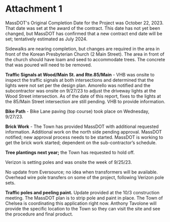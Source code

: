 # Attachment 1


MassDOT's Original Completion Date for the Project was October 22, 2023. That date was set at the award of the contract. This date has not yet been changed, but MassDOT has confirmed that a new contract end date will be set; tentatively estimated as July 2024.

Sidewalks are nearing completion, but changes are required in the area in front of the Korean Presbyterian Church (2 Main Street). The area in front of the church should have loam and seed to accommodate trees. The concrete that was poured will need to be removed.

**Traffic Signals at Wood/Main St. and Rte.85/Main** - VHB was onsite to inspect the traffic signals at both intersections and determined that the lights were not set per the design plan. Amorello was notified and the subcontractor was onsite on 9/27/23 to adjust the driveway lights at the Wood Street intersection. As of the date of this report, fixes to the lights at the 85/Main Street intersection are still pending. VHB to provide information.

**Bike Path** - Bike Lane paving (top course) took place on Wednesday, 9/27/23.

**Brick Work** - The Town has provided MassDOT with additional requested information. Additional work on the north side pending approval. MassDOT notified; new approval process needs to be started. MassDOT is working to get the brick work started; dependent on the sub-contractor’s schedule.

**Tree plantings next year;** the Town has requested to hold off.

Verizon is setting poles and was onsite the week of 9/25/23.

No update from Eversource; no idea when transformers will be available. Overhead wire pole transfers on some of the project, following Verizon pole sets.

**Traffic poles and peeling paint.** Update provided at the 10/3 construction meeting. The MassDOT plan is to strip pole and paint in place. The Town of Chelsea is coordinating this application right now. Anthony Tavolone will provide the specific location to the Town so they can visit the site and see the procedure and final product.